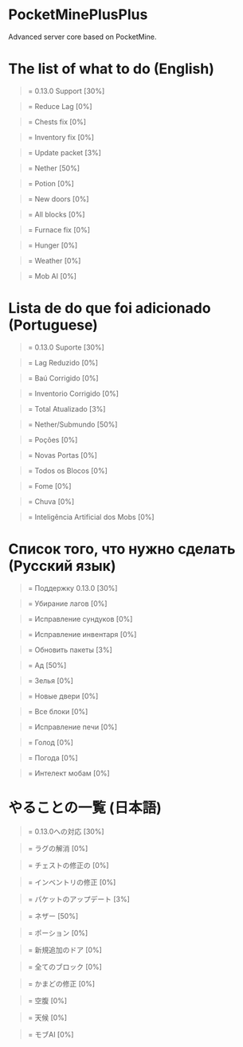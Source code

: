 # PocketMinePlusPlus
Advanced server core based on PocketMine.

# The list of what to do (English)

> = 0.13.0 Support [30%]

> = Reduce Lag [0%]

> = Chests fix [0%]

> = Inventory fix [0%]

> = Update packet [3%]

> = Nether [50%]

> = Potion [0%]

> = New doors [0%]

> = All blocks [0%]

> = Furnace fix [0%]

> = Hunger [0%]

> = Weather [0%]

> = Mob AI [0%]

# Lista de do que foi adicionado (Portuguese)

> = 0.13.0 Suporte [30%]

> = Lag Reduzido [0%]

> = Baú Corrigido [0%]

> = Inventorio Corrigido [0%]

> = Total Atualizado [3%]

> = Nether/Submundo [50%]

> = Poções [0%]

> = Novas Portas [0%]

> = Todos os Blocos [0%]

> = Fome [0%]

> = Chuva [0%]

> = Inteligência Artificial dos Mobs [0%]

# Список того, что нужно сделать (Русский язык)

> = Поддержку 0.13.0 [30%]

> = Убирание лагов [0%]

> = Исправление сундуков [0%]

> = Исправление инвентаря [0%]

> = Обновить пакеты [3%]

> = Ад [50%]

> = Зелья [0%]

> = Новые двери [0%]

> = Все блоки [0%]

> = Исправление печи [0%]

> = Голод [0%]

> = Погода [0%]

> = Интелект мобам [0%]

# やることの一覧 (日本語)

> = 0.13.0への対応 [30%]

> = ラグの解消 [0%]

> = チェストの修正の [0%]

> = インベントリの修正 [0%]

> = パケットのアップデート [3%]

> = ネザー [50%]

> = ポーション [0%]

> = 新規追加のドア [0%]

> = 全てのブロック [0%]

> = かまどの修正 [0%]

> = 空腹 [0%]

> = 天候 [0%]

> = モブAI [0%]
